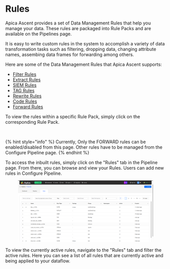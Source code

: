 # Rules

Apica Ascent provides a set of Data Management Rules that help you manage your data. These rules are packaged into Rule Packs and are available on the Pipelines page.

It is easy to write custom rules in the system to accomplish a variety of data transformation tasks such as filtering, dropping data, changing attribute names, assembing data frames for forwarding among others.&#x20;

Here are some of the Data Management Rules that Apica Ascent supports:

* [Filter Rules](https://docs.logiq.ai/data-management/filter)
* [Extract Rules](https://docs.logiq.ai/data-management/extract)
* [SIEM Rules](https://docs.logiq.ai/data-management/siem-and-tag)
* [TAG Rules](https://docs.logiq.ai/data-management/siem-and-tag)
* [Rewrite Rules](https://docs.logiq.ai/data-management/rewrite)
* [Code Rules](https://docs.apica.io/data-management/code)
* [Forward Rules](https://docs.logiq.ai/data-management/forward)

To view the rules within a specific Rule Pack, simply click on the corresponding Rule Pack.&#x20;

<figure><img src="../../.gitbook/assets/Screen Shot 2024-06-27 at 6.11.51 PM.png" alt=""><figcaption></figcaption></figure>

{% hint style="info" %}
Currently, Only the FORWARD rules can be enabled/disabled from this page. Other rules have to be managed from the Configure Pipeline page.
{% endhint %}

To access the inbuilt rules, simply click on the "Rules" tab in the Pipeline page. From there, you can browse and view your Rules. Users can add new rules in Configure Pipeline.

<figure><img src="../../.gitbook/assets/image (411).png" alt=""><figcaption></figcaption></figure>

To view the currently active rules, navigate to the "Rules" tab and filter the active rules. Here you can see a list of all rules that are currently active and being applied to your dataflow.

>
